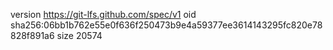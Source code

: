 version https://git-lfs.github.com/spec/v1
oid sha256:06bb1b762e55e0f636f250473b9e4a59377ee3614143295fc820e78828f891a6
size 20574
